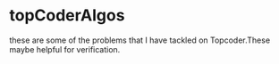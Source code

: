 topCoderAlgos
=============

these are some of the problems that I have tackled on Topcoder.These maybe helpful for verification.
